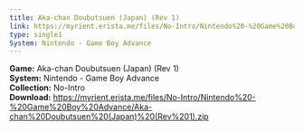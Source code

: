 ```yaml
---
title: Aka-chan Doubutsuen (Japan) (Rev 1)
link: https://myrient.erista.me/files/No-Intro/Nintendo%20-%20Game%20Boy%20Advance/Aka-chan%20Doubutsuen%20(Japan)%20(Rev%201).zip
type: single1
System: Nintendo - Game Boy Advance
---
```

<b>Game:</b> Aka-chan Doubutsuen (Japan) (Rev 1)<br>
<b>System:</b> Nintendo - Game Boy Advance<br>
<b>Collection:</b> No-Intro<br>
<b>Download:</b> https://myrient.erista.me/files/No-Intro/Nintendo%20-%20Game%20Boy%20Advance/Aka-chan%20Doubutsuen%20(Japan)%20(Rev%201).zip